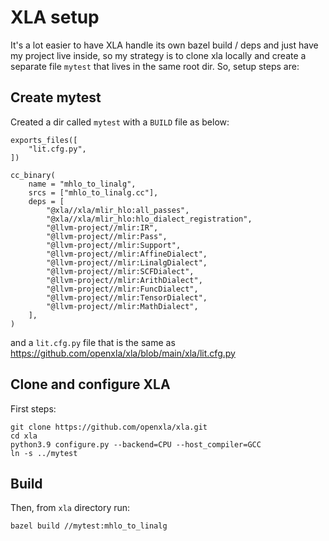 # XLA setup

It's a lot easier to have XLA handle its own bazel build / deps and just have my project live inside, so my strategy is to clone xla locally and create a separate file `mytest` that lives in the same root dir. So, setup steps are:

## Create mytest
Created a dir called `mytest` with a `BUILD` file as below:
```
exports_files([
    "lit.cfg.py",
])

cc_binary(
    name = "mhlo_to_linalg",
    srcs = ["mhlo_to_linalg.cc"],
    deps = [
        "@xla//xla/mlir_hlo:all_passes",
        "@xla//xla/mlir_hlo:hlo_dialect_registration",
        "@llvm-project//mlir:IR",
        "@llvm-project//mlir:Pass",
        "@llvm-project//mlir:Support",
        "@llvm-project//mlir:AffineDialect",
        "@llvm-project//mlir:LinalgDialect",
        "@llvm-project//mlir:SCFDialect",
        "@llvm-project//mlir:ArithDialect",
        "@llvm-project//mlir:FuncDialect",
        "@llvm-project//mlir:TensorDialect",
        "@llvm-project//mlir:MathDialect",
    ],
)
```
and a `lit.cfg.py` file that is the same as https://github.com/openxla/xla/blob/main/xla/lit.cfg.py

## Clone and configure XLA
First steps:
```
git clone https://github.com/openxla/xla.git
cd xla
python3.9 configure.py --backend=CPU --host_compiler=GCC
ln -s ../mytest
```

## Build
Then, from `xla` directory run:
```
bazel build //mytest:mhlo_to_linalg
```
